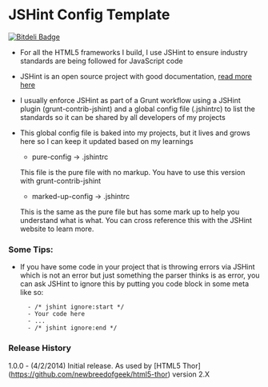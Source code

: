 JSHint Config Template
========================

[![Bitdeli Badge](https://d2weczhvl823v0.cloudfront.net/newbreedofgeek/jshint-config-template/trend.png)](https://bitdeli.com/free "Bitdeli Badge")

* For all the HTML5 frameworks I build, I use JSHint to ensure industry standards are being followed for JavaScript code

* JSHint is an open source project with good documentation, [read more here](http://jshint.com/)

* I usually enforce JSHint as part of a Grunt workflow using a JSHint plugin (grunt-contrib-jshint) and a global config file (.jshintrc) to list the standards so it can be shared by all developers of my projects

* This global config file is baked into my projects, but it lives and grows here so I can keep it updated based on my learnings

    * pure-config -> .jshintrc

    This file is the pure file with no markup. You have to use this version with grunt-contrib-jshint

    * marked-up-config -> .jshintrc

    This is the same as the pure file but has some mark up to help you understand what is what. You can cross reference this with the JSHint website to learn more.


### Some Tips:

* If you have some code in your project that is throwing errors via JSHint which is not an error but just something the parser thinks is as error, you can ask JSHint to ignore this by putting you code block in some meta like so:

        - /* jshint ignore:start */
        - Your code here
        - ...
        - /* jshint ignore:end */


### Release History
1.0.0 - (4/2/2014) Initial release. As used by [HTML5 Thor] (https://github.com/newbreedofgeek/html5-thor) version 2.X


